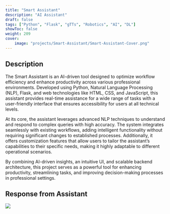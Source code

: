 ```yaml
---
title: "Smart Assistant"
description: "AI Assistant"
draft: false
tags: ["Python", "Flask", "gTTs", "Robotics", "AI", "DL"]
showToc: false
weight: 209
cover:
    image: "projects/Smart-Assistant/Smart-Assistant-Cover.png"
--- 
```

## Description

The Smart Assistant is an AI-driven tool designed to optimize workflow efficiency and enhance productivity across various professional environments. Developed using Python, Natural Language Processing (NLP), Flask, and web technologies like HTML, CSS, and JavaScript, this assistant provides real-time assistance for a wide range of tasks with a user-friendly interface that ensures accessibility for users at all technical levels.

At its core, the assistant leverages advanced NLP techniques to understand and respond to complex queries with high accuracy. The system integrates seamlessly with existing workflows, adding intelligent functionality without requiring significant changes to established processes. Additionally, it offers customization features that allow users to tailor the assistant’s capabilities to their specific needs, making it highly adaptable to different operational scenarios.

By combining AI-driven insights, an intuitive UI, and scalable backend architecture, this project serves as a powerful tool for enhancing productivity, streamlining tasks, and improving decision-making processes in professional settings.

## Response from Assistant
![](/projects/Smart-Assistant/Smart.png)